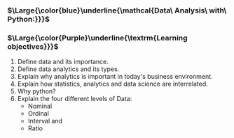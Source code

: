 ### $\Large{\color{blue}\underline{\mathcal{Data\ Analysis\ with\ Python:}}}$
### $\Large{\color{Purple}\underline{\textrm{Learning objectives}}}$
1. Define data and its importance.
2. Define data analytics and its types.
3. Explain why analytics is important in today's business environment.
4. Explain how statistics, analytics and data science are interrelated.
5. Why python?
6. Explain the four different levels of Data:
    - Nominal
    - Ordinal
    - Interval and
    - Ratio
